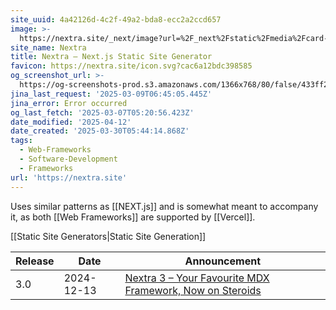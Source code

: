 ```yaml
---
site_uuid: 4a42126d-4c2f-49a2-bda8-ecc2a2ccd657
image: >-
  https://nextra.site/_next/image?url=%2F_next%2Fstatic%2Fmedia%2Fcard-1.4f54665c.png&w=3840&q=75
site_name: Nextra
title: Nextra – Next.js Static Site Generator
favicon: https://nextra.site/icon.svg?cac6a12bdc398585
og_screenshot_url: >-
  https://og-screenshots-prod.s3.amazonaws.com/1366x768/80/false/433ff2f01c9878c920cf7eabbf1820abedaba5f0e382c6d4a1a3de3ac6cdd65e.jpeg
jina_last_request: '2025-03-09T06:45:05.445Z'
jina_error: Error occurred
og_last_fetch: '2025-03-07T05:20:56.423Z'
date_modified: '2025-04-12'
date_created: '2025-03-30T05:44:14.868Z'
tags:
  - Web-Frameworks
  - Software-Development
  - Frameworks
url: 'https://nextra.site'
---
```













Uses similar patterns as [[NEXT.js]] and is somewhat meant to accompany it, as both [[Web Frameworks]] are supported by [[Vercel]].

[[Static Site Generators|Static Site Generation]]

| Release | Date       | Announcement                                                                                    |
| ------- | ---------- | ----------------------------------------------------------------------------------------------- |
| 3.0     | 2024-12-13 | [Nextra 3 – Your Favourite MDX Framework, Now on Steroids](https://the-guild.dev/blog/nextra-3) |
